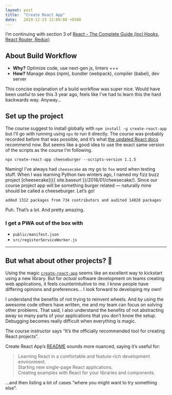 ```yaml
---
layout: post
title:  "Create React App"
date:   2019-12-23 12:00:00 +0200
---
```


I’m continuing with section 3 of [React - The Complete Guide (incl Hooks, React Router, Redux)](https://www.udemy.com/course/react-the-complete-guide-incl-redux/)

##  About Build Workflow

* **Why?** Optimize code, use next-gen js, linters +++
* **How?** Manage deps (npm), bundler (webpack), compiler (babel), dev server

This concise explanation of a build workflow was super nice. Would have been useful to see this 3 year ago, feels like I’ve had to learn this the hard backwards way. Anyway…

## Set up the project

The course suggest to install globally with `npm install -g create-react-app` but I’ll go with running using `npx` to run it directly. The course was probably recorded before that was possible, and it’s what [the updated React docs](https://reactjs.org/docs/create-a-new-react-app.html#create-react-app) recommend now. But seems like a good idea to use the exact same version of the scripts as the course I’m following.

```
npx create-react-app cheeseburger --scripts-version 1.1.5
```

Naming! I’ve always had `cheesecake` as my go to `foo` word when testing stuff. When I was learning Python two winters ago, I named my fizz buzz project [cheesecake]({{ site.baseurl }}/2018/01/cheesecake/). Since our course project app will be something burger related — naturally mine should be called a cheeseburger. Let’s go!

```
added 1312 packages from 734 contributors and audited 14828 packages
```

Puh. That’s a lot. And pretty amazing.

### I get a PWA out of the box with

* `public/manifest.json`
* `src/registerServiceWorker.js`

---

## But what about other projects? 🤔

Using the magic [`create-react-app`](https://github.com/facebook/create-react-app) seems like an excellent way to kickstart using a new library. But for _actual_ software development on teams creating web applications, it feels counterintuitive to me. I know people have differing opinions and preferences… I look forward to developing my own!

I understand the benefits of not trying to reinvent wheels. And by using the awesome code others have written, me and my team can focus on solving other problems. That said, I also understand the benefits of not abstracting away so many parts of your applications that you don’t know the setup. Debugging becomes really difficult when everything is magic.

The course instructor says “It’s the officially recommended tool for creating React projects”.

Create React App’s [README](https://github.com/facebook/create-react-app#popular-alternatives) sounds more nuanced, saying it’s useful for:

> Learning React in a comfortable and feature-rich development environment.<br>
> Starting new single-page React applications.<br>
> Creating examples with React for your libraries and components.<br>

…and then listing a lot of cases “where you might want to try something else”.
